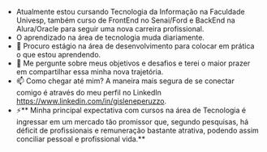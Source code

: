 - Atualmente estou cursando Tecnologia da Informação na Faculdade Univesp, também curso de FrontEnd no Senai/Ford e BackEnd na Alura/Oracle para seguir uma nova carreira profissional.
- O aprendizado na área de tecnologia muda diariamente.
- 🤔 Procuro estágio na área de desenvolvimento para colocar em prática o que estou aprendendo.
- 💬 Me pergunte sobre meus objetivos e desafios e terei o maior prazer em compartilhar essa minha nova trajetória.
- 📫 Como chegar até mim? A maneira mais segura de se conectar comigo é através do meu perfil no LinkedIn https://www.linkedin.com/in/gisleneperuzzo.
- ⚡** Minha principal expectativa com cursos na área de Tecnologia é ingressar em um mercado tão promissor que, segundo pesquisas, há déficit de profissionais e remuneração bastante atrativa, podendo assim conciliar pessoal e profissional vida.**
